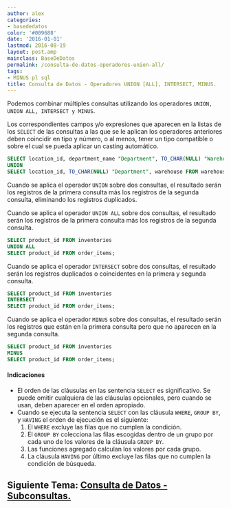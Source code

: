 ```yaml
---
author: alex
categories:
- basededatos
color: '#009688'
date: '2016-01-01'
lastmod: 2016-08-19
layout: post.amp
mainclass: BaseDeDatos
permalink: /consulta-de-datos-operadores-union-all/
tags:
- MINUS pl sql
title: Consulta de Datos - Operadores UNION [ALL], INTERSECT, MINUS.
---
```


Podemos combinar múltiples consultas utilizando los operadores `UNION, UNION ALL, INTERSECT y MINUS`.

Los correspondientes campos y/o expresiones que aparecen en la listas de los `SELECT` de las consultas a las que se le aplican los operadores anteriores deben coincidir en tipo y número, o al menos, tener un tipo compatible o sobre el cual se pueda aplicar un casting automático.

<!--more--><!--ad-->

```sql
SELECT location_id, department_name "Department", TO_CHAR(NULL) "Warehouse" FROM departments
UNION
SELECT location_id, TO_CHAR(NULL) "Department", warehouse FROM warehouses;
```

Cuando se aplica el operador `UNION` sobre dos consultas, el resultado serán los registros de la primera consulta más los registros de la segunda consulta, eliminando los registros duplicados.

Cuando se aplica el operador `UNION ALL` sobre dos consultas, el resultado serán los registros de la primera consulta más los registros de la segunda consulta.

```sql
SELECT product_id FROM inventories
UNION ALL
SELECT product_id FROM order_items;
```

Cuando se aplica el operador `INTERSECT` sobre dos consultas, el resultado serán los registros duplicados o coincidentes en la primera y segunda consulta.

```sql
SELECT product_id FROM inventories
INTERSECT
SELECT product_id FROM order_items;
```

Cuando se aplica el operador `MINUS` sobre dos consultas, el resultado serán los registros que están en la primera consulta pero que no aparecen en la segunda consulta.

```sql
SELECT product_id FROM inventories
MINUS
SELECT product_id FROM order_items;
```

#### Indicaciones

* El orden de las cláusulas en las sentencia `SELECT` es significativo. Se puede omitir cualquiera de las cláusulas opcionales, pero cuando se usan, deben aparecer en el orden apropiado.
* Cuando se ejecuta la sentencia `SELECT` con las cláusula `WHERE`, `GROUP BY`, y `HAVING` el orden de ejecución es el siguiente:
    1. El `WHERE` excluye las filas que no cumplen la condición.
    2. El `GROUP BY` colecciona las filas escogidas dentro de un grupo por cada uno de los valores de la cláusula `GROUP BY`.
    3. Las funciones agregado calculan los valores por cada grupo.
    4. La cláusula `HAVING` por último excluye las filas que no cumplen la condición de búsqueda.

## Siguiente Tema: [Consulta de Datos - Subconsultas.][1]

 [1]: https://elbauldelprogramador.com/consulta-de-datos-subconsultas/